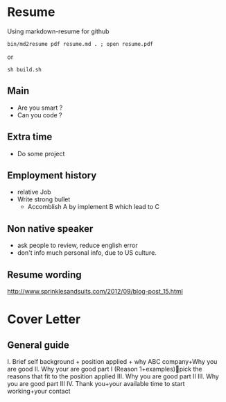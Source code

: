 Resume
======
Using markdown-resume for github
```
bin/md2resume pdf resume.md . ; open resume.pdf
```
or
```
sh build.sh
```

Main
----
- Are you smart ?
- Can you code ?


Extra time
----------
- Do some project


Employment history
------------
- relative Job
- Write strong bullet
  - Accomblish A by implement B which lead to C


Non native speaker
---------------
- ask people to review, reduce english error
- don't info much personal info, due to US culture.

Resume wording
--------------------
http://www.sprinklesandsuits.com/2012/09/blog-post_15.html


Cover Letter
============

General guide
---------------
I. Brief self background + position applied + why ABC company+Why you are good
II. Why your are good part I (Reason 1+examples)pick the reasons that fit to the position applied
III. Why you are good part II
III. Why you are good part III
IV. Thank you+your available time to start working+your contact
